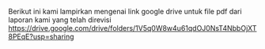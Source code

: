 Berikut ini kami lampirkan mengenai link google drive untuk file pdf dari laporan kami yang telah direvisi
https://drive.google.com/drive/folders/1V5q0W8w4u61qdOJ0NsT4NbbOjXT8PEqE?usp=sharing
